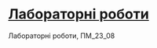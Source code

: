 # [Лабораторні роботи](https://nikitaam2020.github.io/Web_programming_23_08/ "Site on GitHub Pages")
Лабораторні роботи, ПМ_23_08
